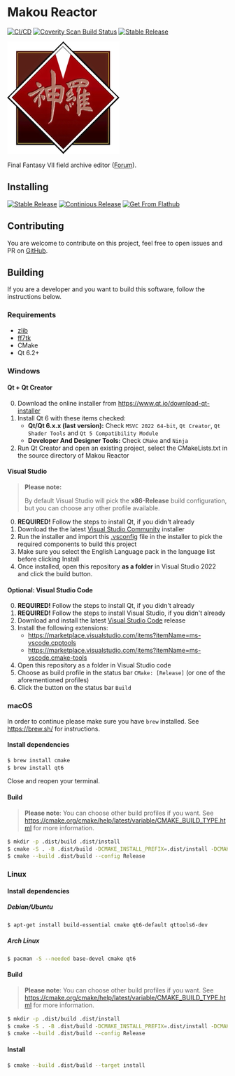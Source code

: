 # Makou Reactor

[![CI/CD](https://github.com/myst6re/makoureactor/actions/workflows/build.yml/badge.svg)](https://github.com/myst6re/makoureactor/actions/workflows/build.yml)
[![Coverity Scan Build Status](https://img.shields.io/coverity/scan/8102.svg)](https://scan.coverity.com/projects/myst6re-makoureactor) [![Stable Release](https://img.shields.io/github/downloads/myst6re/makoureactor/total?label=Total%20Downloads)](#)

![Makou Reactor](src/qt/images/logo-shinra.png)

Final Fantasy VII field archive editor ([Forum](http://forums.qhimm.com/index.php?topic=9658.0)).

## Installing

[![Stable Release](https://img.shields.io/github/downloads/myst6re/makoureactor/2.0.0/total?logo=github&label=Download%20Stable%20Release)](https://github.com/myst6re/makoureactor/releases/tag/2.0.0) [![Continious Release](https://img.shields.io/github/downloads/myst6re/makoureactor/continuous/total?logo=github&label=Download%20Continuous%20Release)](https://github.com/myst6re/makoureactor/releases/tag/continuous) [![Get From Flathub](https://img.shields.io/flathub/downloads/io.github.myst6re.makoureactor?logo=flathub&label=Download%20From%20Flathub)](https://flathub.org/apps/details/io.github.myst6re.makoureactor)

## Contributing

You are welcome to contribute on this project, feel free to open issues and
PR on [GitHub](https://github.com/myst6re/makoureactor).

## Building

If you are a developer and you want to build this software, follow the
instructions below.

### Requirements

- [zlib](http://www.zlib.net/)
- [ff7tk](https://www.github.com/sithlord48/ff7tk)
- CMake
- Qt 6.2+

### Windows

#### Qt + Qt Creator

0. Download the online installer from https://www.qt.io/download-qt-installer
1. Install Qt 6 with these items checked:
   - **Qt/Qt 6.x.x (last version):** Check `MSVC 2022 64-bit`, `Qt Creator`, `Qt Shader Tools` and `Qt 5 Compatibility Module`
   - **Developer And Designer Tools:** Check `CMake` and `Ninja`
2. Run Qt Creator and open an existing project, select the CMakeLists.txt in the source directory of Makou Reactor

#### Visual Studio

> **Please note:**
>
> By default Visual Studio will pick the **x86-Release** build configuration, but you can choose any other profile available.

0. **REQUIRED!** Follow the steps to install Qt, if you didn't already
1. Download the the latest [Visual Studio Community](https://visualstudio.microsoft.com/vs/community/) installer
2. Run the installer and import this [.vsconfig](.vsconfig) file in the installer to pick the required components to build this project
3. Make sure you select the English Language pack in the language list before clicking Install
4. Once installed, open this repository **as a folder** in Visual Studio 2022 and click the build button.

#### Optional: Visual Studio Code

0. **REQUIRED!** Follow the steps to install Qt, if you didn't already
1. **REQUIRED!** Follow the steps to install Visual Studio, if you didn't already
2. Download and install the latest [Visual Studio Code](https://code.visualstudio.com/) release
3. Install the following extensions:
   - https://marketplace.visualstudio.com/items?itemName=ms-vscode.cpptools
   - https://marketplace.visualstudio.com/items?itemName=ms-vscode.cmake-tools
4. Open this repository as a folder in Visual Studio code
5. Choose as build profile in the status bar `CMake: [Release]` (or one of the aforementioned profiles)
6. Click the button on the status bar `Build`

### macOS

In order to continue please make sure you have `brew` installed. See https://brew.sh/ for instructions.

#### Install dependencies

```sh
$ brew install cmake
$ brew install qt6
```

Close and reopen your terminal.

#### Build

> **Please note**: You can choose other build profiles if you want. See https://cmake.org/cmake/help/latest/variable/CMAKE_BUILD_TYPE.html for more information.

```sh
$ mkdir -p .dist/build .dist/install
$ cmake -S . -B .dist/build -DCMAKE_INSTALL_PREFIX=.dist/install -DCMAKE_BUILD_TYPE=Release
$ cmake --build .dist/build --config Release
```

### Linux

#### Install dependencies

##### Debian/Ubuntu

```sh
$ apt-get install build-essential cmake qt6-default qttools6-dev
```

##### Arch Linux

```sh
$ pacman -S --needed base-devel cmake qt6
```

#### Build

> **Please note**: You can choose other build profiles if you want. See https://cmake.org/cmake/help/latest/variable/CMAKE_BUILD_TYPE.html for more information.

```sh
$ mkdir -p .dist/build .dist/install
$ cmake -S . -B .dist/build -DCMAKE_INSTALL_PREFIX=.dist/install -DCMAKE_BUILD_TYPE=Release
$ cmake --build .dist/build --config Release
```

#### Install

```sh
$ cmake --build .dist/build --target install
```
